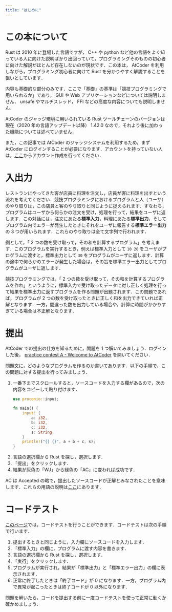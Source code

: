 ```yaml
---
title: "はじめに"
---
```


# この本について
Rust は 2010 年に登場した言語ですが， C++ や python など他の言語をよく知っている人に向けた説明ばかり出回っていて，プログラミングそのものの初心者に向けた解説がほとんど存在しないのが現状です．この本は， AtCoder を利用しながら，プログラミング初心者に向けて Rust を分かりやすく解説することを狙いとしています．

内容も基礎的な部分のみです．ここで「基礎」の基準は「競技プログラミングで用いられるか」であり， GUI や Web アプリケーションなどについては説明しません． unsafe やマルチスレッド， FFI などの高度な内容についても説明しません．

AtCoder のジャッジ環境に用いられている Rust ツールチェーンのバージョンは現在（2020 年の言語アップデート以降） 1.42.0 なので，それより後に加わった機能については述べていません．

また，この記事では AtCoder のジャッジシステムを利用するため，まず AtCoder にログインすることが必要になります．アカウントを持っていない人は，[ここ](https://atcoder.jp/register)からアカウント作成を行ってください．

# 入出力
レストランにやってきた客が店員に料理を注文し，店員が客に料理を出すという流れを考えてください．競技プログラミングにおけるプログラムと人（ユーザ）のやり取りは，この店員と客のやり取りと同じように捉えられます．すなわち，プログラムはユーザから何らかの注文を受け，処理を行って，結果をユーザに返します．この対話には，注文にあたる**標準入力**，料理にあたる**標準出力**，そしてプログラム内でエラーが発生したときにそれをユーザに報告する**標準エラー出力**の 3 つが用いられます．これらのやり取りは全て文字列で行われます．

例として，「 2 つの数を受け取って，その和を計算するプログラム」を考えます．このプログラムを実行するとき，例えば標準入力として `10 20` をユーザがプログラムに渡すと，標準出力として `30` をプログラムがユーザに返します．計算の途中で何らかのエラーが発生した場合は，その旨を標準エラー出力としてプログラムがユーザに返します．

競技プログラミングでは，「 2 つの数を受け取って，その和を計算するプログラムを作れ」というように，標準入力で受け取ったデータに対し正しく処理を行って結果を標準出力に返すプログラムを作る問題が出題されます．この問題であれば，プログラムが 2 つの数を受け取ったときに正しく和を出力できていれば正解となります．一方，間違った数を出力している場合や，計算に時間がかかりすぎている場合は不正解となります．

# 提出
AtCoder での提出の仕方を知るために，問題を 1 つ解いてみましょう．ログインした後， [practice contest A - Welcome to AtCoder](https://atcoder.jp/contests/practice/tasks/practice_1) を開いてください．

問題文に，どのようなプログラムを作るのか書いてあります．以下の手順で，この問題に対する提出を行ってみましょう．

1. 一番下までスクロールすると，ソースコードを入力する欄があるので，次の内容をコピーして貼り付けます．
   ```rust
   use proconio::input;
   
   fn main() {
       input! {
           a: i32,
           b: i32,
           c: i32,
           s: String,
       }
       println!("{} {}", a + b + c, s);
   }
   ```
1. 言語の選択欄から Rust を探し，選択します．
1. 「提出」をクリックします．
1. 結果が灰色の「WJ」から緑色の「AC」に変われば成功です．

AC は Accepted の略で，提出したソースコードが正解とみなされたことを意味します．これらの用語の説明は[ここ](https://atcoder.jp/contests/practice/glossary)にあります．

# コードテスト
[このページ](https://atcoder.jp/contests/practice/custom_test)では，コードテストを行うことができます．コードテストは次の手順で行います．

1. 提出するときと同じように，入力欄にソースコードを入力します．
1. 「標準入力」の欄に，プログラムに渡す内容を書きます．
1. 言語の選択欄から Rust を探し，選択します．
1. 「実行」をクリックします．
1. プログラムが実行され，結果が「標準出力」と「標準エラー出力」の欄に表示されます．
1. 正常に終了したときは「終了コード」が 0 になります．一方，プログラム内で異常が起こったときは終了コードが 0 以外になります．

問題を解いたら，コードを提出する前に一度コードテストを使って正常に動くか確かめましょう．
